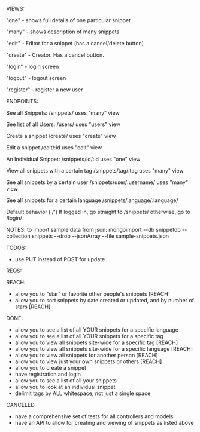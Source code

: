VIEWS:

  "one" - shows full details of one particular snippet

  "many" - shows description of many snippets

  "edit" - Editor for a snippet (has a cancel/delete button)

  "create" - Creator. Has a cancel button.

  "login" - login screen

  "logout" - logout screen

  "register" - register a new user



ENDPOINTS:

See all Snippets:
  /snippets/
  uses "many" view

See list of all Users:
  /users/
  uses "users" view



Create a snippet
  /create/
  uses "create" view

Edit a snippet
  /edit/:id
  uses "edit" view

An Individual Snippet:
  /snippets/id/:id
  uses "one" view

View all snippets with a certain tag
  /snippets/tag/:tag
  uses "many" view

See all snippets by a certain user
  /snippets/user/:username/
  uses "many" view

See all snippets for a certain language
  /snippets/language/:language/

Default behavior ('/')
If logged in, go straight to /snippets/
otherwise, go to /login/


NOTES:
to import sample data from json:
mongoimport --db snippetdb --collection snippets --drop --jsonArray --file sample-snippets.json

TODOS:
- use PUT instead of POST for update

REQS:


REACH:
- allow you to "star" or favorite other people's snippets [REACH]
- allow you to sort snippets by date created or updated, and by number of stars [REACH]

DONE:
- allow you to see a list of all YOUR snippets for a specific language
- allow you to see a list of all YOUR snippets for a specific tag
- allow you to view all snippets site-wide for a specific tag [REACH]
- allow you to view all snippets site-wide for a specific language [REACH]
- allow you to view all snippets for another person [REACH]
- allow you to view just your own snippets or others [REACH]
- allow you to create a snippet
- have registration and login
- allow you to see a list of all your snippets
- allow you to look at an individual snippet
- delimit tags by ALL whitespace, not just a single space

CANCELED
- have a comprehensive set of tests for all controllers and models
- have an API to allow for creating and viewing of snippets as listed above
